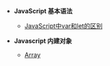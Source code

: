 - **JavaScript 基本语法**
	
	- [JavaScript中var和let的区别](js/JavaScript中var和let的区别.md) 
- **Javascript 内建对象**

	- [Array](js/Array方法.md)

	
